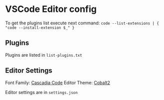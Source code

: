 # VSCode Editor config

To get the plugins list execute next command: `code --list-extensions | { "code --install-extension $_" }`

## Plugins

Plugins are listed in `list-plugins.txt`

## Editor Settings

Font Family: [Cascadia Code](https://github.com/microsoft/cascadia-code)
Editor Theme: [Cobalt2](https://github.com/wesbos/cobalt2)

Editor settings are in `settings.json`
